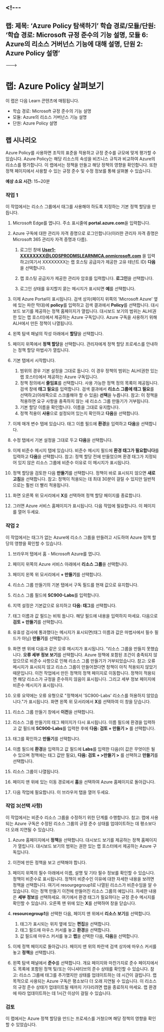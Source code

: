 <a name="---"></a><!---
---
랩: 제목: ‘Azure Policy 탐색하기’ 학습 경로/모듈/단원: ‘학습 경로: Microsoft 규정 준수의 기능 설명, 모듈 6: Azure의 리소스 거버넌스 기능에 대해 설명, 단원 2: Azure Policy 설명’
---
--->

# <a name="lab-explore-azure-policy"></a>랩: Azure Policy 살펴보기

이 랩은 다음 Learn 콘텐츠에 매핑됩니다.

- 학습 경로: Microsoft 규정 준수의 기능 설명
- 모듈: Azure의 리소스 거버넌스 기능 설명
- 단원: Azure Policy 설명

## <a name="lab-scenario"></a>랩 시나리오

Azure Policy를 사용하면 조직의 표준을 적용하고 규정 준수를 규모에 맞게 평가할 수 있습니다. Azure Policy는 해당 리소스의 속성을 비즈니스 규칙과 비교하여 Azure의 리소스를 평가합니다. 이 랩에서는 정책을 만들고 해당 정책의 영향을 확인합니다.  또한 정책 페이지에서 사용할 수 있는 규정 준수 및 수정 정보를 통해 살펴볼 수 있습니다.

**예상 소요 시간:** 15~20분

### <a name="task-1"></a>작업 1

이 작업에서는 리소스 그룹에서 태그를 사용해야 하도록 지정하는 기본 정책 할당을 만듭니다.
1.  Microsoft Edge를 엽니다. 주소 표시줄에 **portal.azure.com**을 입력합니다.

1. Azure 구독에 대한 관리자 자격 증명으로 로그인합니다(이러한 관리자 자격 증명은 Microsoft 365 관리자 자격 증명과 다름).
    1. 로그인 창에 **User1-XXXXXXXX@LODSPRODMSLEARNMCA.onmicrosoft.com** 을 입력하고(여기서 XXXXXXXX는 랩 호스팅 공급자가 제공한 고유 테넌트 ID) **다음**을 선택합니다.

    1. 랩 호스팅 공급자가 제공한 관리자 암호를 입력합니다. **로그인**을 선택합니다.
    1. 로그인 상태를 유지할지 묻는 메시지가 표시되면 **예**를 선택합니다.

1. 이제 Azure Portal이 표시됩니다.  검색 상자(페이지 위쪽의 'Microsoft Azure' 옆에 있는 파란 막대)에 **policy**를 입력하고 검색 결과에서 **Policy**를 선택합니다. 대시보드 보기를 제공하는 정책 홈페이지가 열립니다.  대시보드 보기의 범위는 ALH(권한 있는 랩 호스터)에서 제공하는 Azure 구독입니다. Azure 구독을 사용하기 위해 ALH에서 만든 정책이 나열됩니다.

1. 왼쪽 탐색 패널의 작성 아래에서 **할당**을 선택합니다.

1. 페이지 위쪽에서 **정책 할당**을 선택합니다. 관리자에게 정책 할당 프로세스를 안내하는 정책 할당 마법사가 열립니다.

1. 기본 탭에서 시작합니다.
    1. 범위의 경우 기본 설정을 그대로 둡니다. 이 경우 정책의 범위는 ALH(권한 있는 랩 호스터)에서 제공하는 Azure 구독입니다.
    1. 정책 정의에서 **줄임표**를 선택합니다.  사용 가능한 정책 정의 목록이 제공됩니다.  검색 창에 **태그 필요**를 입력합니다. 검색 결과에서 **리소스 그룹에 태그 필요**를 선택하고(아래쪽으로 스크롤해야 할 수 있음) **선택**을 누릅니다.  참고: 이 정책을 적용하면 요구 사항을 충족하지 않는 새 리소스 그룹 만들기가 거부됩니다.  
    1. 기본 할당 이름을 확인합니다.  이름을 그대로 유지합니다.
    1. 정책 적용이 **사용**으로 설정되어 있는지 확인하고 **다음**을 선택합니다.

1. 이제 매개 변수 탭에 있습니다. 태그 이름 필드에 **환경**을 입력하고 **다음**을 선택합니다.

1. 수정 탭에서 기본 설정을 그대로 두고 **다음**을 선택합니다.

1. 이제 비준수 메시지 탭에 있습니다. 비준수 메시지 필드에 **환경 태그가 필요합니다**를 입력하고 **다음**을 선택합니다. 참고: 정책 할당 전에 만들었으며 환경 태그가 지정되어 있지 않은 리소스 그룹에 비준수 이유로 이 메시지가 표시됩니다.

1. 정책 할당을 검토한 다음 **만들기**를 선택합니다.  정책이 바로 표시되지 않으면 **새로 고침**을 선택합니다. 참고: 정책이 적용되는 데 최대 30분이 걸릴 수 있지만 일반적으로는 훨씬 더 빨리 적용됩니다.

1. 화면 오른쪽 위 모서리에서 **X**를 선택하여 정책 할당 페이지를 종료합니다.

1. 그러면 Azure 서비스 홈페이지가 표시됩니다.  다음 작업에 필요합니다. 이 페이지를 열어 두세요.

### <a name="task-2"></a>작업 2

이 작업에서는 태그가 없는 Azure에 리소스 그룹을 만들려고 시도하여 Azure 정책 할당의 영향을 확인할 수 있습니다.

1. 브라우저 탭에서 홈 - Microsoft Azure를 엽니다.

1. 페이지 위쪽의 Azure 서비스 아래에서 **리소스 그룹**을 선택합니다.

1. 페이지 왼쪽 위 모서리에서 **+ 만들기**를 선택합니다.

1. 리소스 그룹 만들기의 기본 탭에서 구독 필드를 현재 값으로 유지합니다.

1. 리소스 그룹 필드에 **SC900-Labs**를 입력합니다.

1. 지역 설정은 기본값으로 유지하고 **다음: 태그**를 선택합니다.

1. 태그 이름과 값 필드는 비워 둡니다.  해당 필드에 내용을 입력하지 마세요. 다음으로 **검토 + 만들기**를 선택합니다.

1. 유효성 검사에 통과했다는 메시지가 표시되면(태그 이름과 값은 마법사에서 필수 필드가 아님) **만들기**를 선택합니다.

1. 화면 맨 위에 다음과 같은 오류 메시지가 표시됩니다. “리소스 그룹을 만들지 못했습니다. **오류 세부 정보 보기**를 선택합니다. Azure 정책에 포함된 조건이 충족되지 않았으므로 비준수 사항으로 인해 리소스 그룹 만들기가 거부되었습니다. 참고: 오류 메시지가 표시되지 않고 리소스 그룹이 만들어졌다면 정책이 아직 적용되지 않았기 때문입니다.  이전 작업에서 만든 정책의 정책 페이지로 이동합니다. 정책이 적용되면 해당 리소스가 규정을 준수하지 않음이 표시됩니다.  그리고 세부 정보 페이지에 비준수 메시지가 표시됩니다.

1. 오류 요약에는 오류 유형으로 "정책에서 'SC900-Labs' 리소스를 허용하지 않았습니다."가 표시됩니다.  화면 왼쪽 위 모서리에서 **X**를 선택하여 이 창을 닫습니다.

1. 리소스 그룹 만들기 창에서 **이전**을 선택합니다.

1. 리소스 그룹 만들기의 태그 페이지가 다시 표시됩니다.  이름 필드에 환경을 입력하고 값 필드에 **SC900-Labs**를 입력한 후에 **다음: 검토 + 만들기 >** 를 선택합니다.

1. 태그를 확인하고 **만들기**를 선택합니다.

1. 이름 필드에 **환경**을 입력하고 값 필드에 **Labs**를 입력한 다음(이 값은 무엇이든 될 수 있으며 정책에는 태그 값만 필요), **다음: 검토 + >만들기 >** 를 선택하고 **만들기**를 선택합니다.

1. 리소스 그룹이 나열됩니다.  

1. 페이지 맨 위에 있는 이동 경로에서 **홈**을 선택하여 Azure 홈페이지로 돌아갑니다.

1. 다음 작업에 필요합니다. 이 브라우저 탭을 열어 두세요.

### <a name="task-3-optional"></a>작업 3(선택 사항)

이 작업에서는 비준수 리소스 그룹을 수정하기 위한 단계를 수행합니다. 참고: 랩에 사용되는 Azure 구독은 수정된 리소스 그룹의 규정 준수 상태를 업데이트하는 데 평소보다 더 오래 지연될 수 있습니다.

1. Azure 홈페이지에서 **정책**을 선택합니다. 대시보드 보기를 제공하는 정책 홈페이지가 열립니다.  대시보드 보기의 범위는 권한 있는 랩 호스터에서 제공하는 Azure 구독입니다.  

1. 이전에 만든 정책을 보고 선택해야 합니다.

1. 페이지 위쪽의 필수 아래에서 이름, 설명 및 기타 필수 정보를 확인할 수 있습니다.  정책이 비준수로 표시됩니다.  정책이 비준수인 이유에 대한 자세한 내용을 보려면 정책을 선택합니다. 여기서 resourgegroup1로 나열된 리소스가 비준수임을 알 수 있습니다.  이는 정책 만들기 이전에 만들어진 리소스 그룹의 예입니다. 자세한 내용은 **세부 정보**를 선택하세요.  여기에서 환경 태그가 필요하다는 규정 준수 메시지를 확인할 수 있습니다.  오른쪽 맨 위에 있는 **X**를 선택하여 창을 닫습니다.

1. **resourcegroup1**을 선택한 다음, 페이지 맨 위에서 **리소스 보기**를 선택합니다.
    1. 태그가 표시되는 위치 옆에 있는 **편집**을 선택합니다.
    1. 태그 필드에 마우스 커서를 놓고 **환경**을 선택합니다.
    1. 값 필드에 마우스 커서를 놓고 **랩**을 선택한 다음, **다음**을 선택합니다.

1. 이제 정책 페이지로 돌아갑니다.  페이지 맨 위의 파란색 검색 상자에 마우스 커서를 놓고 **정책**을 선택합니다.

1. 왼쪽 탐색 패널에서 **준수**를 선택합니다.  개요 페이지와 마찬가지로 준수 페이지에서도 목록에 포함된 정책 및/또는 이니셔티브의 준수 상태를 확인할 수 있습니다.  참고: 리소스 그룹에 태그를 추가했지만 상태를 업데이트하는 데 시간이 걸립니다.  랩 목적으로 사용되는 Azure 구독은 평소보다 더 오래 지연될 수 있습니다. 이 리소스의 규정 준수 상태가 업데이트될 때까지 기다리려면 랩을 종료하지 마세요. 랩 환경에 따라 업데이트하는 데 1시간 이상이 걸릴 수 있습니다.  

### <a name="review"></a>검토

이 랩에서는 Azure 정책 할당을 만드는 프로세스를 거쳤으며 해당 정책의 영향을 확인할 수 있었습니다.
